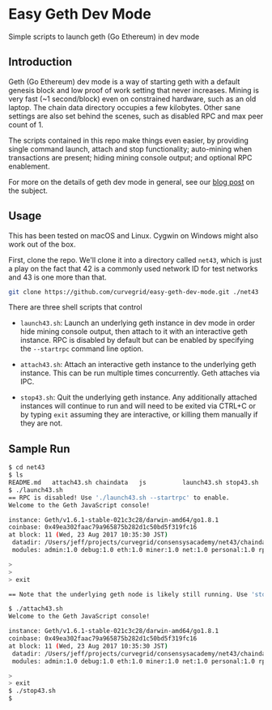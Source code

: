 # Easy Geth Dev Mode
Simple scripts to launch geth (Go Ethereum) in dev mode

## Introduction
Geth (Go Ethereum) dev mode is a way of starting geth with a default genesis block and low proof of work setting that never increases. Mining is very fast (~1 second/block) even on constrained hardware, such as an old laptop. The chain data directory occupies a few kilobytes. Other sane settings are also set behind the scenes, such as disabled RPC and max peer count of 1.

The scripts contained in this repo make things even easier, by providing single command launch, attach and stop functionality; auto-mining when transactions are present; hiding mining console output; and optional RPC enablement.

For more on the details of geth dev mode in general, see our [blog post](http://blog.curvegrid.com/daysofblock/2017/06/14/daysofblock-05-testing-dapp-first-principles.html#gethdevmode) on the subject.

## Usage

This has been tested on macOS and Linux. Cygwin on Windows might also work out of the box.

First, clone the repo. We'll clone it into a directory called `net43`, which is just a play on the fact that 42 is a commonly used network ID for test networks and 43 is one more than that.

```sh
git clone https://github.com/curvegrid/easy-geth-dev-mode.git ./net43
```

There are three shell scripts that control

* `launch43.sh`: Launch an underlying geth instance in dev mode in order hide mining console output, then attach to it with an interactive geth instance. RPC is disabled by default but can be enabled by specifying the `--startrpc` command line option.

* `attach43.sh`: Attach an interactive geth instance to the underlying geth instance. This can be run multiple times concurrently. Geth attaches via IPC.

* `stop43.sh`: Quit the underlying geth instance. Any additionally attached instances will continue to run and will need to be exited via CTRL+C or by typing `exit` assuming they are interactive, or killing them manually if they are not.

## Sample Run

```sh
$ cd net43
$ ls
README.md   attach43.sh chaindata   js          launch43.sh stop43.sh
$ ./launch43.sh
== RPC is disabled! Use './launch43.sh --startrpc' to enable.
Welcome to the Geth JavaScript console!

instance: Geth/v1.6.1-stable-021c3c28/darwin-amd64/go1.8.1
coinbase: 0x49ea302faac79a965875b282d1c50bd5f319fc16
at block: 11 (Wed, 23 Aug 2017 10:35:30 JST)
 datadir: /Users/jeff/projects/curvegrid/consensysacademy/net43/chaindata
 modules: admin:1.0 debug:1.0 eth:1.0 miner:1.0 net:1.0 personal:1.0 rpc:1.0 shh:1.0 txpool:1.0 web3:1.0

>
>
> exit

== Note that the underlying geth node is likely still running. Use 'stop43.sh' to exit it.

$ ./attach43.sh
Welcome to the Geth JavaScript console!

instance: Geth/v1.6.1-stable-021c3c28/darwin-amd64/go1.8.1
coinbase: 0x49ea302faac79a965875b282d1c50bd5f319fc16
at block: 11 (Wed, 23 Aug 2017 10:35:30 JST)
 datadir: /Users/jeff/projects/curvegrid/consensysacademy/net43/chaindata
 modules: admin:1.0 debug:1.0 eth:1.0 miner:1.0 net:1.0 personal:1.0 rpc:1.0 shh:1.0 txpool:1.0 web3:1.0

> 
> exit
$ ./stop43.sh 
$
```